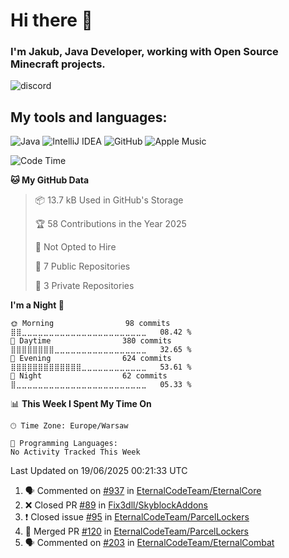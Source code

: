 
# Hi there 👋

### I'm Jakub, Java Developer, working with Open Source Minecraft projects.


![discord](https://discord.c99.nl/widget/theme-4/533345209434767372.png)
## My tools and languages:
<img alt="Java" src="https://img.shields.io/badge/java-%23ED8B00.svg?style=for-the-badge&logo=java&logoColor=white"/> <img alt="IntelliJ IDEA" src="https://img.shields.io/badge/IntelliJIDEA-000000.svg?style=for-the-badge&logo=intellij-idea&logoColor=white"/> <img alt="GitHub" src="https://img.shields.io/badge/github-%23121011.svg?style=for-the-badge&logo=github&logoColor=white"/> <img alt="Apple Music" src="https://img.shields.io/badge/Apple_Music-9933CC?style=for-the-badge&logo=apple-music&logoColor=white" />

<!--START_SECTION:waka-->
![Code Time](http://img.shields.io/badge/Code%20Time-336%20hrs%2021%20mins-blue)

**🐱 My GitHub Data** 

> 📦 13.7 kB Used in GitHub's Storage 
 > 
> 🏆 58 Contributions in the Year 2025
 > 
> 🚫 Not Opted to Hire
 > 
> 📜 7 Public Repositories 
 > 
> 🔑 3 Private Repositories 
 > 
**I'm a Night 🦉** 

```text
🌞 Morning                98 commits          ⣿⣿⣀⣀⣀⣀⣀⣀⣀⣀⣀⣀⣀⣀⣀⣀⣀⣀⣀⣀⣀⣀⣀⣀⣀   08.42 % 
🌆 Daytime                380 commits         ⣿⣿⣿⣿⣿⣿⣿⣿⣀⣀⣀⣀⣀⣀⣀⣀⣀⣀⣀⣀⣀⣀⣀⣀⣀   32.65 % 
🌃 Evening                624 commits         ⣿⣿⣿⣿⣿⣿⣿⣿⣿⣿⣿⣿⣿⣀⣀⣀⣀⣀⣀⣀⣀⣀⣀⣀⣀   53.61 % 
🌙 Night                  62 commits          ⣿⣀⣀⣀⣀⣀⣀⣀⣀⣀⣀⣀⣀⣀⣀⣀⣀⣀⣀⣀⣀⣀⣀⣀⣀   05.33 % 
```


📊 **This Week I Spent My Time On** 

```text
🕑︎ Time Zone: Europe/Warsaw

💬 Programming Languages: 
No Activity Tracked This Week
```


 Last Updated on 19/06/2025 00:21:33 UTC
<!--END_SECTION:waka-->

<!--START_SECTION:activity-->
1. 🗣 Commented on [#937](https://github.com/EternalCodeTeam/EternalCore/issues/937) in [EternalCodeTeam/EternalCore](https://github.com/EternalCodeTeam/EternalCore)
2. ❌ Closed PR [#89](https://github.com/Fix3dll/SkyblockAddons/pull/89) in [Fix3dll/SkyblockAddons](https://github.com/Fix3dll/SkyblockAddons)
3. ❗️ Closed issue [#95](https://github.com/EternalCodeTeam/ParcelLockers/issues/95) in [EternalCodeTeam/ParcelLockers](https://github.com/EternalCodeTeam/ParcelLockers)
4. 🎉 Merged PR [#120](https://github.com/EternalCodeTeam/ParcelLockers/pull/120) in [EternalCodeTeam/ParcelLockers](https://github.com/EternalCodeTeam/ParcelLockers)
5. 🗣 Commented on [#203](https://github.com/EternalCodeTeam/EternalCombat/issues/203) in [EternalCodeTeam/EternalCombat](https://github.com/EternalCodeTeam/EternalCombat)
<!--END_SECTION:activity-->
